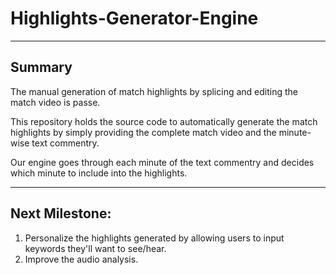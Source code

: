 # Highlights-Generator-Engine
---
## Summary
The manual generation of match highlights by splicing and editing the match video is passe. 

This repository holds the source code to automatically generate the match highlights by simply providing the complete match video and the minute-wise text commentry.

Our engine goes through each minute of the text commentry and decides which minute to include into the highlights.

---
## Next Milestone:
1. Personalize the highlights generated by allowing users to input keywords they'll want to see/hear.
2. Improve the audio analysis.
